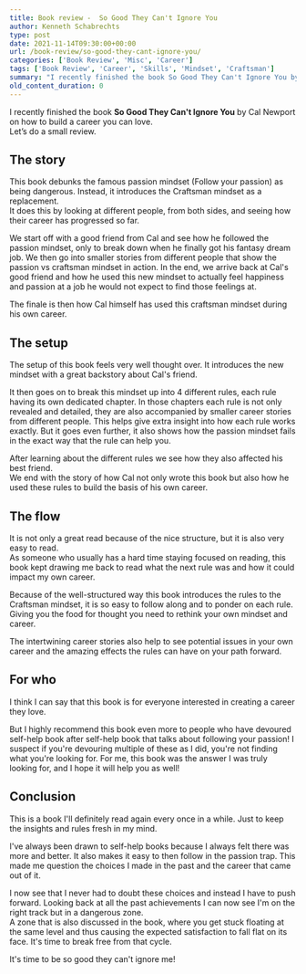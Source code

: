 ```yaml
---
title: Book review -  So Good They Can't Ignore You
author: Kenneth Schabrechts
type: post
date: 2021-11-14T09:30:00+00:00
url: /book-review/so-good-they-cant-ignore-you/
categories: ['Book Review', 'Misc', 'Career']
tags: ['Book Review', 'Career', 'Skills', 'Mindset', 'Craftsman']
summary: "I recently finished the book So Good They Can't Ignore You by Cal Newport on how to build a career you can love. Let’s do a small review."
old_content_duration: 0
---
```


I recently finished the book **So Good They Can't Ignore You** by Cal Newport on how to build a career you can love.  
Let’s do a small review.

## The story
This book debunks the famous passion mindset (Follow your passion) as being dangerous. Instead, it introduces the Craftsman mindset as a replacement.   
It does this by looking at different people, from both sides, and seeing how their career has progressed so far.

We start off with a good friend from Cal and see how he followed the passion mindset, only to break down when he finally got his fantasy dream job.
We then go into smaller stories from different people that show the passion vs craftsman mindset in action.
In the end, we arrive back at Cal's good friend and how he used this new mindset to actually feel happiness and passion at a job he would not expect to find those feelings at.

The finale is then how Cal himself has used this craftsman mindset during his own career.

## The setup
The setup of this book feels very well thought over. It introduces the new mindset with a great backstory about Cal's friend.

It then goes on to break this mindset up into 4 different rules, each rule having its own dedicated chapter.
In those chapters each rule is not only revealed and detailed, they are also accompanied by smaller career stories from different people.
This helps give extra insight into how each rule works exactly.
But it goes even further, it also shows how the passion mindset fails in the exact way that the rule can help you.

After learning about the different rules we see how they also affected his best friend.   
We end with the story of how Cal not only wrote this book but also how he used these rules to build the basis of his own career.

## The flow
It is not only a great read because of the nice structure, but it is also very easy to read.  
As someone who usually has a hard time staying focused on reading, this book kept drawing me back to read what the next rule was and how it could impact my own career.

Because of the well-structured way this book introduces the rules to the Craftsman mindset, it is so easy to follow along and to ponder on each rule.
Giving you the food for thought you need to rethink your own mindset and career.

The intertwining career stories also help to see potential issues in your own career and the amazing effects the rules can have on your path forward.

## For who
I think I can say that this book is for everyone interested in creating a career they love.

But I highly recommend this book even more to people who have devoured self-help book after self-help book that talks about following your passion!
I suspect if you're devouring multiple of these as I did, you're not finding what you're looking for. For me, this book was the answer I was truly looking for, and I hope it will help you as well!

## Conclusion
This is a book I'll definitely read again every once in a while. Just to keep the insights and rules fresh in my mind.

I've always been drawn to self-help books because I always felt there was more and better. It also makes it easy to then follow in the passion trap.
This made me question the choices I made in the past and the career that came out of it.

I now see that I never had to doubt these choices and instead I have to push forward. Looking back at all the past achievements I can now see I'm on the right track but in a dangerous zone.  
A zone that is also discussed in the book, where you get stuck floating at the same level and thus causing the expected satisfaction to fall flat on its face. It's time to break free from that cycle.

It's time to be so good they can't ignore me!